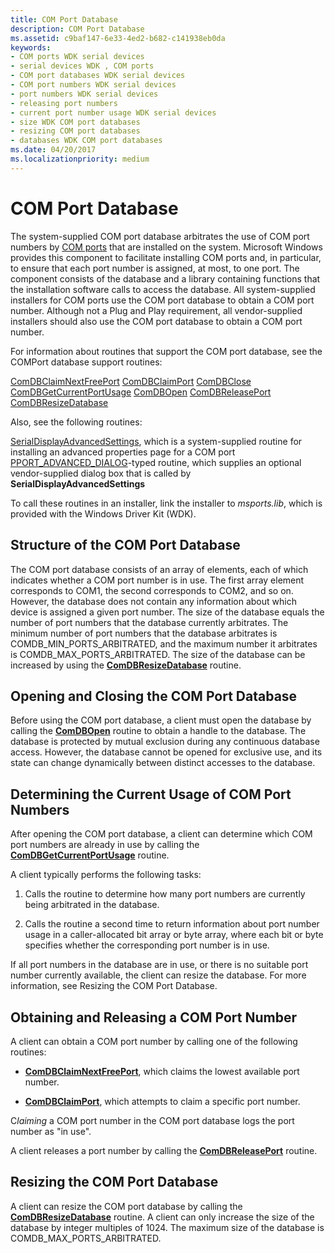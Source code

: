 ```yaml
---
title: COM Port Database
description: COM Port Database
ms.assetid: c9baf147-6e33-4ed2-b682-c141938eb0da
keywords:
- COM ports WDK serial devices
- serial devices WDK , COM ports
- COM port databases WDK serial devices
- COM port numbers WDK serial devices
- port numbers WDK serial devices
- releasing port numbers
- current port number usage WDK serial devices
- size WDK COM port databases
- resizing COM port databases
- databases WDK COM port databases
ms.date: 04/20/2017
ms.localizationpriority: medium
---
```


# COM Port Database

The system-supplied COM port database arbitrates the use of COM port numbers by [COM ports](configuration-of-com-ports.md) that are installed on the system. Microsoft Windows provides this component to facilitate installing COM ports and, in particular, to ensure that each port number is assigned, at most, to one port. The component consists of the database and a library containing functions that the installation software calls to access the database. All system-supplied installers for COM ports use the COM port database to obtain a COM port number. Although not a Plug and Play requirement, all vendor-supplied installers should also use the COM port database to obtain a COM port number.

For information about routines that support the COM port database, see the COMPort database support routines:

[ComDBClaimNextFreePort](https://docs.microsoft.com/windows/desktop/api/msports/nf-msports-comdbclaimnextfreeport)
[ComDBClaimPort](https://docs.microsoft.com/windows/desktop/api/msports/nf-msports-comdbclaimport)
[ComDBClose](https://docs.microsoft.com/windows/desktop/api/msports/nf-msports-comdbclose)
[ComDBGetCurrentPortUsage](https://docs.microsoft.com/windows/desktop/api/msports/nf-msports-comdbgetcurrentportusage)
[ComDBOpen](https://docs.microsoft.com/windows/desktop/api/msports/nf-msports-comdbopen)
[ComDBReleasePort](https://docs.microsoft.com/windows/desktop/api/msports/nf-msports-comdbreleaseport)
[ComDBResizeDatabase](https://docs.microsoft.com/windows/desktop/api/msports/nf-msports-comdbresizedatabase)

Also, see the following routines:

[SerialDisplayAdvancedSettings](https://docs.microsoft.com/windows/desktop/api/msports/nf-msports-serialdisplayadvancedsettings), which is a system-supplied routine for installing an advanced properties page for a COM port
[PPORT_ADVANCED_DIALOG](https://msdn.microsoft.com/library/windows/hardware/ff546956(v=vs.85).aspx)-typed routine, which supplies an optional vendor-supplied dialog box that is called by **SerialDisplayAdvancedSettings**

To call these routines in an installer, link the installer to *msports.lib*, which is provided with the Windows Driver Kit (WDK).

## Structure of the COM Port Database

The COM port database consists of an array of elements, each of which indicates whether a COM port number is in use. The first array element corresponds to COM1, the second corresponds to COM2, and so on. However, the database does not contain any information about which device is assigned a given port number. The size of the database equals the number of port numbers that the database currently arbitrates. The minimum number of port numbers that the database arbitrates is COMDB\_MIN\_PORTS\_ARBITRATED, and the maximum number it arbitrates is COMDB\_MAX\_PORTS\_ARBITRATED. The size of the database can be increased by using the [**ComDBResizeDatabase**](https://msdn.microsoft.com/library/windows/hardware/ff546480) routine.

## Opening and Closing the COM Port Database

Before using the COM port database, a client must open the database by calling the [**ComDBOpen**](https://msdn.microsoft.com/library/windows/hardware/ff546476) routine to obtain a handle to the database. The database is protected by mutual exclusion during any continuous database access. However, the database cannot be opened for exclusive use, and its state can change dynamically between distinct accesses to the database.

## Determining the Current Usage of COM Port Numbers

After opening the COM port database, a client can determine which COM port numbers are already in use by calling the [**ComDBGetCurrentPortUsage**](https://msdn.microsoft.com/library/windows/hardware/ff546474) routine.

A client typically performs the following tasks:

1. Calls the routine to determine how many port numbers are currently being arbitrated in the database.

2. Calls the routine a second time to return information about port number usage in a caller-allocated bit array or byte array, where each bit or byte specifies whether the corresponding port number is in use.

If all port numbers in the database are in use, or there is no suitable port number currently available, the client can resize the database. For more information, see Resizing the COM Port Database.

## Obtaining and Releasing a COM Port Number

A client can obtain a COM port number by calling one of the following routines:

- [**ComDBClaimNextFreePort**](https://msdn.microsoft.com/library/windows/hardware/ff546469), which claims the lowest available port number.

- [**ComDBClaimPort**](https://msdn.microsoft.com/library/windows/hardware/ff546472), which attempts to claim a specific port number.

C*laiming* a COM port number in the COM port database logs the port number as "in use".

A client releases a port number by calling the [**ComDBReleasePort**](https://msdn.microsoft.com/library/windows/hardware/ff546477) routine.

## Resizing the COM Port Database

A client can resize the COM port database by calling the [**ComDBResizeDatabase**](https://msdn.microsoft.com/library/windows/hardware/ff546480) routine. A client can only increase the size of the database by integer multiples of 1024. The maximum size of the database is COMDB\_MAX\_PORTS\_ARBITRATED.
